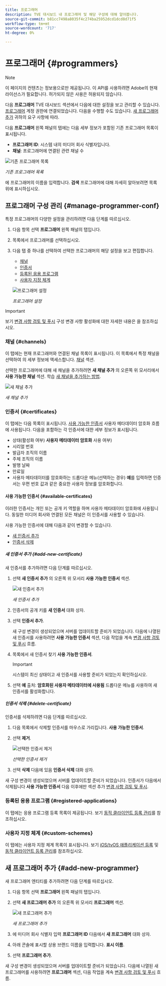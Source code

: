 ```yaml
---
title: 프로그래머
description: TVE 대시보드 내 프로그래머 및 해당 구성에 대해 알아봅니다.
source-git-commit: b81cc7498a8035f4c274ba25952dcd1dcd8d71f5
workflow-type: tm+mt
source-wordcount: '717'
ht-degree: 0%

---
```


# 프로그래머 {#programmers}

>[!NOTE]
>
>이 페이지의 컨텐츠는 정보용으로만 제공됩니다. 이 API를 사용하려면 Adobe의 현재 라이선스가 필요합니다. 허가되지 않은 사용은 허용되지 않습니다.

다음 **프로그래머** TVE 대시보드 섹션에서 다음에 대한 설정을 보고 관리할 수 있습니다. [프로그래머](/help/authentication/glossary.md#programmer) 계정 권한에 연결되었습니다. 다음을 수행할 수도 있습니다. [새 프로그래머 추가](#add-new-programmer) 귀하의 요구 사항에 따라.

다음 **프로그래머** 왼쪽 패널의 탭에는 다음 세부 정보가 포함된 기존 프로그래머 목록이 표시됩니다.

* **프로그래머 ID**: 시스템 내의 미디어 회사 식별자입니다.
* **채널**: 프로그래머에 연결된 관련 채널 수

![기존 프로그래머 목록](assets/programmers-list.png)

*기존 프로그래머 목록*

에 프로그래머의 이름을 입력합니다. **검색** 프로그래머에 대해 자세히 알아보려면 목록 위에 표시하십시오.

## 프로그래머 구성 관리 {#manage-programmer-conf}

특정 프로그래머의 다양한 설정을 관리하려면 다음 단계를 따르십시오.

1. 다음 항목 선택 **프로그래머** 왼쪽 패널의 탭입니다.
1. 목록에서 프로그래머를 선택하십시오.
1. 다음 탭 중 하나를 선택하여 선택한 프로그래머의 해당 설정을 보고 편집합니다.

   * [채널](#channels)
   * [인증서](#certificates)
   * [등록된 응용 프로그램](#registered-applications)
   * [사용자 지정 체계](#custom-schemes)

   ![프로그래머 설정](assets/programmer-settings.png)

   *프로그래머 설정*

>[!IMPORTANT]
>
> 보기 [변경 사항 검토 및 푸시](/help/authentication/tve-dashboard-review-push-changes.md) 구성 변경 사항 활성화에 대한 자세한 내용은 을 참조하십시오.

### 채널 {#channels}

이 탭에는 현재 프로그래머와 연결된 채널 목록이 표시됩니다. 이 목록에서 특정 채널을 선택하여 의 세부 정보에 액세스합니다. [채널](/help/authentication/tve-dashboard-channels.md) 섹션.

선택한 프로그래머에 대해 새 채널을 추가하려면 **새 채널 추가** 의 오른쪽 위 모서리에서 **사용 가능한 채널** 섹션. 학습 [새 채널을 추가하는 방법](/help/authentication/tve-dashboard-channels.md#add-new-channel).

![새 채널 추가](assets/programmers-channels.png)

*새 채널 추가*

### 인증서 {#certificates}

이 탭에는 다음 목록이 표시됩니다. [사용 가능한 인증서](#available-certificates) 사용자 메타데이터 암호화 흐름에 사용됩니다. 다음을 포함하는 각 인증서에 대한 세부 정보가 표시됩니다.

* 상태(활성화 여부) **사용자 메타데이터 암호화** 사용 여부)
* 시리얼 번호
* 발급자 조직의 이름
* 주체 조직의 이름
* 발행 날짜
* 만료일
* 사용자 메타데이터를 암호화하는 드롭다운 메뉴(선택하는 경우) **예**&#x200B;를 입력하면 인증서는 우편 번호 값과 같은 중요한 사용자 정보를 암호화합니다.

#### 사용 가능한 인증서 {#available-certificates}

이러한 인증서는 개인 또는 공개 키 역할을 하며 사용자 메타데이터 암호화에 사용됩니다. 동일한 미디어 회사와 연결된 모든 채널은 이 인증서를 사용할 수 있습니다.

사용 가능한 인증서에 대해 다음과 같이 변경할 수 있습니다.

* [새 인증서 추가](#add-new-certificate)
* [인증서 삭제](#delete-certificate)

##### 새 인증서 추가 {#add-new-certificate}

새 인증서를 추가하려면 다음 단계를 따르십시오.

1. 선택 **새 인증서 추가** 의 오른쪽 위 모서리 **사용 가능한 인증서** 섹션.

   ![새 인증서 추가](assets/programmer-add-new-certificate.png)

   *새 인증서 추가*

1. 인증서의 공개 키를 **새 인증서** 대화 상자.
1. 선택 **인증서 추가**.

   새 구성 변경이 생성되었으며 서버를 업데이트할 준비가 되었습니다. 다음에 나열된 새 인증서를 사용하려면 **사용 가능한 인증서** 섹션, 다음 작업을 계속 [변경 사항 검토 및 푸시](/help/authentication/tve-dashboard-review-push-changes.md) 흐름.

1. 목록에서 새 인증서 찾기 **사용 가능한 인증서**.

   >[!IMPORTANT]
   >
   > 시스템이 최신 상태이고 새 인증서를 사용할 준비가 되었는지 확인하십시오.

1. 선택 **예** 출처: **암호화된 사용자 메타데이터에 사용됨** 드롭다운 메뉴를 사용하여 새 인증서를 활성화합니다.

##### 인증서 삭제 {#delete-certificate}

인증서를 삭제하려면 다음 단계를 따르십시오.

1. 다음 목록에서 삭제할 인증서를 마우스로 가리킵니다. **사용 가능한 인증서**.
1. 선택 **제거**.

   ![선택한 인증서 제거](assets/programmer-remove-certificate.png)

   *선택한 인증서 제거*

1. 선택 **삭제** 다음에 있음 **인증서 삭제** 대화 상자.

새 구성 변경이 생성되었으며 서버를 업데이트할 준비가 되었습니다. 인증서가 다음에서 삭제됩니다 **사용 가능한 인증서** 다음 이후에만 섹션 추가 [변경 사항 검토 및 푸시](/help/authentication/tve-dashboard-review-push-changes.md).

### 등록된 응용 프로그램 {#registered-applications}

이 탭에는 응용 프로그램 등록 목록이 제공됩니다. 보기 [동적 클라이언트 등록 관리](/help/authentication/dynamic-client-registration-management.md)를 참조하십시오.

### 사용자 지정 체계 {#custom-schemes}

이 탭에는 사용자 지정 체계 목록이 표시됩니다. 보기 [iOS/tvOS 애플리케이션 등록](/help/authentication/iostvos-application-registration.md) 및 [동적 클라이언트 등록 관리](/help/authentication/dynamic-client-registration-management.md)를 참조하십시오.

## 새 프로그래머 추가 {#add-new-programmer}

새 프로그래머 엔티티를 추가하려면 다음 단계를 따르십시오.

1. 다음 항목 선택 **프로그래머** 왼쪽 패널의 탭입니다.
1. 선택 **새 프로그래머 추가** 의 오른쪽 위 모서리 **프로그래머** 섹션.

   ![새 프로그래머 추가](assets/add-new-programmer.png)

   *새 프로그래머 추가*

1. 에 미디어 회사 식별자 입력 **프로그래머 ID** 다음에서 **새 프로그래머** 대화 상자.
1. 아래 콘솔에 표시할 상용 브랜드 이름을 입력합니다. **표시 이름**.
1. 선택 **프로그래머 추가**.

새 구성 변경이 생성되었으며 서버를 업데이트할 준비가 되었습니다. 다음에 나열된 새 프로그래머를 사용하려면 **프로그래머** 섹션, 다음 작업을 계속 [변경 사항 검토 및 푸시](/help/authentication/tve-dashboard-review-push-changes.md) 흐름.

